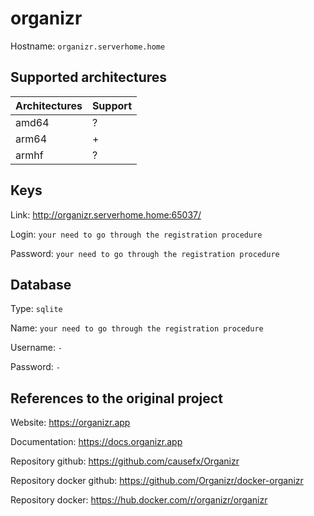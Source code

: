 # organizr
Hostname: `organizr.serverhome.home`

## Supported architectures
| Architectures | Support |
| :------------ | :------ |
| amd64         | ?       |
| arm64         | +       |
| armhf         | ?       |

## Keys
Link: http://organizr.serverhome.home:65037/

Login: `your need to go through the registration procedure`

Password: `your need to go through the registration procedure`

## Database
Type: `sqlite`

Name: `your need to go through the registration procedure`

Username: `-`

Password: `-`

## References to the original project
Website: https://organizr.app

Documentation: https://docs.organizr.app

Repository github: https://github.com/causefx/Organizr

Repository docker github: https://github.com/Organizr/docker-organizr

Repository docker: https://hub.docker.com/r/organizr/organizr